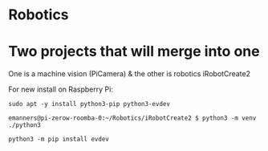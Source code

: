 # Robotics

# Two projects that will merge into one
One is a machine vision (PiCamera) & the other is robotics iRobotCreate2

For new install on Raspberry Pi:

`sudo apt -y install python3-pip python3-evdev`

`emanners@pi-zerow-roomba-0:~/Robotics/iRobotCreate2 $ python3 -m venv ./python3`

`python3 -m pip install evdev`

